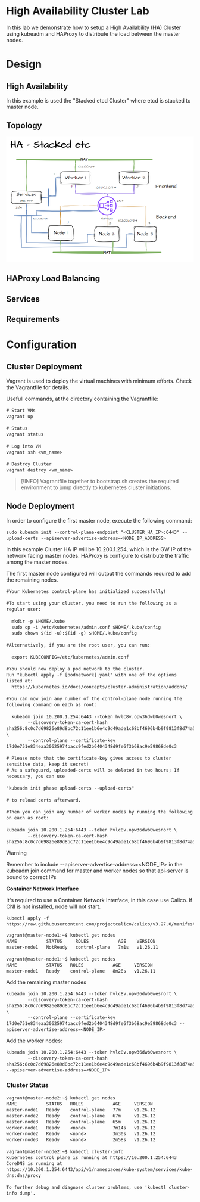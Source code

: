 # High Availability Cluster Lab

In this lab we demonstrate how to setup a High Availability (HA) Cluster using kubeadm and HAProxy to distribute
the load between the master nodes.

# Design

## High Availability

In this example is used the "Stacked etcd Cluster" where etcd is stacked to master node.

## Topology

![Alt text](topology.png)

## HAProxy Load Balancing

## Services

## Requirements

# Configuration

## Cluster Deployment

Vagrant is used to deploy the virtual machines with minimum efforts. Check the Vagrantfile for details.

Usefull commands, at the directory containing the Vagrantfile:

```shell
# Start VMs
vagrant up

# Status
vagrant status

# Log into VM
vagrant ssh <vm_name>

# Destroy Cluster
vagrant destroy <vm_name>
```
> [!INFO]
> Vagrantfile together to bootstrap.sh creates the required environment to jump directly to kubernetes cluster initiations.

## Node Deployment

In order to configure the first master node, execute the following command:

```shell
sudo kubeadm init --control-plane-endpoint "<CLUSTER_HA_IP>:6443" --upload-certs --apiserver-advertise-address=<NODE_IP_ADDRESS>
```

In this example Cluster HA IP will be 10.200.1.254, which is the GW IP of the network facing master nodes. HAProxy is configure to distribute the traffic among the master nodes.

The first master node configured will output the commands required to add the remaining nodes.

```shell
#Your Kubernetes control-plane has initialized successfully!

#To start using your cluster, you need to run the following as a regular user:

  mkdir -p $HOME/.kube
  sudo cp -i /etc/kubernetes/admin.conf $HOME/.kube/config
  sudo chown $(id -u):$(id -g) $HOME/.kube/config

#Alternatively, if you are the root user, you can run:

  export KUBECONFIG=/etc/kubernetes/admin.conf

#You should now deploy a pod network to the cluster.
Run "kubectl apply -f [podnetwork].yaml" with one of the options listed at:
  https://kubernetes.io/docs/concepts/cluster-administration/addons/

#You can now join any number of the control-plane node running the following command on each as root:

  kubeadm join 10.200.1.254:6443 --token hvlc8v.opw36dwb0wesnort \
        --discovery-token-ca-cert-hash sha256:8c0c7d69826e89d8bc72c11ee1b6e4c9d49ade1c68bf4696b4b9f9813f8d74a5 \
        --control-plane --certificate-key 17d0e751e834eaa30625974bacc9fed2b6404348d9fe6f3b68ac9e59868de0c3

# Please note that the certificate-key gives access to cluster sensitive data, keep it secret!
# As a safeguard, uploaded-certs will be deleted in two hours; If necessary, you can use

"kubeadm init phase upload-certs --upload-certs" 

# to reload certs afterward.

#Then you can join any number of worker nodes by running the following on each as root:

kubeadm join 10.200.1.254:6443 --token hvlc8v.opw36dwb0wesnort \
        --discovery-token-ca-cert-hash sha256:8c0c7d69826e89d8bc72c11ee1b6e4c9d49ade1c68bf4696b4b9f9813f8d74a5
```

>[!WARNING]
> Remember to include --apiserver-advertise-address=<NODE_IP> in the kubeadm join command for master and worker nodes so that api-server is bound to correct IPs

<b>Container Network Interface</b>

It's required to use a Container Network Interface, in this case use Calico. If CNI is not installed, node will not start.

```shell
kubectl apply -f https://raw.githubusercontent.com/projectcalico/calico/v3.27.0/manifests/calico.yaml
```

```shell
vagrant@master-node1:~$ kubectl get nodes
NAME           STATUS     ROLES           AGE    VERSION
master-node1   NotReady   control-plane   7m1s   v1.26.11

vagrant@master-node1:~$ kubectl get nodes
NAME           STATUS   ROLES           AGE     VERSION
master-node1   Ready    control-plane   8m28s   v1.26.11

```

Add the remaining master nodes

```shell
kubeadm join 10.200.1.254:6443 --token hvlc8v.opw36dwb0wesnort \
        --discovery-token-ca-cert-hash sha256:8c0c7d69826e89d8bc72c11ee1b6e4c9d49ade1c68bf4696b4b9f9813f8d74a5 \
        --control-plane --certificate-key 17d0e751e834eaa30625974bacc9fed2b6404348d9fe6f3b68ac9e59868de0c3 --apiserver-advertise-address=<NODE_IP>

 ```

Add the worker nodes:

```shell
kubeadm join 10.200.1.254:6443 --token hvlc8v.opw36dwb0wesnort \
        --discovery-token-ca-cert-hash sha256:8c0c7d69826e89d8bc72c11ee1b6e4c9d49ade1c68bf4696b4b9f9813f8d74a5 --apiserver-advertise-address=<NODE_IP>
```

### Cluster Status

```shell
vagrant@master-node2:~$ kubectl get nodes
NAME           STATUS   ROLES           AGE     VERSION
master-node1   Ready    control-plane   77m     v1.26.12
master-node2   Ready    control-plane   67m     v1.26.12
master-node3   Ready    control-plane   65m     v1.26.12
worker-node1   Ready    <none>          7m14s   v1.26.12
worker-node2   Ready    <none>          3m30s   v1.26.12
worker-node3   Ready    <none>          2m58s   v1.26.12

vagrant@master-node2:~$ kubectl cluster-info
Kubernetes control plane is running at https://10.200.1.254:6443
CoreDNS is running at https://10.200.1.254:6443/api/v1/namespaces/kube-system/services/kube-dns:dns/proxy

To further debug and diagnose cluster problems, use 'kubectl cluster-info dump'.


```